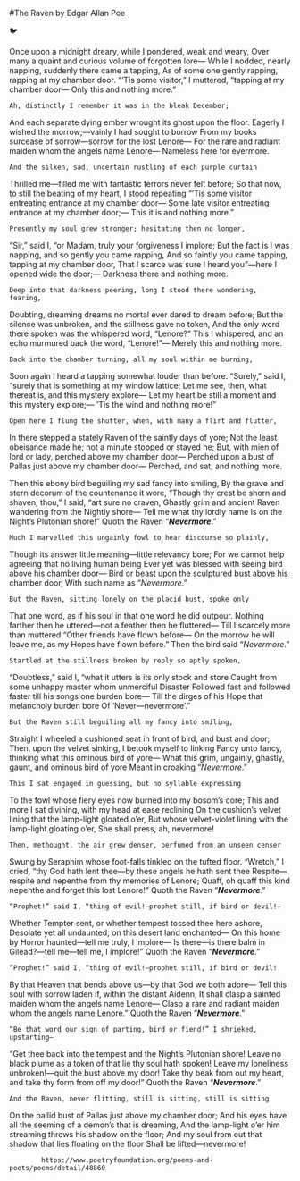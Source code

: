 #The Raven 
by Edgar Allan Poe

:bird:

Once upon a midnight dreary, while I pondered, weak and weary, 
Over many a quaint and curious volume of forgotten lore— 
    While I nodded, nearly napping, suddenly there came a tapping, 
As of some one gently rapping, rapping at my chamber door. 
“’Tis some visitor,” I muttered, “tapping at my chamber door— 
            Only this and nothing more.” 

    Ah, distinctly I remember it was in the bleak December; 
And each separate dying ember wrought its ghost upon the floor. 
    Eagerly I wished the morrow;—vainly I had sought to borrow 
    From my books surcease of sorrow—sorrow for the lost Lenore— 
For the rare and radiant maiden whom the angels name Lenore— 
            Nameless here for evermore. 

    And the silken, sad, uncertain rustling of each purple curtain 
Thrilled me—filled me with fantastic terrors never felt before; 
    So that now, to still the beating of my heart, I stood repeating 
    “’Tis some visitor entreating entrance at my chamber door— 
Some late visitor entreating entrance at my chamber door;— 
            This it is and nothing more.” 

    Presently my soul grew stronger; hesitating then no longer, 
“Sir,” said I, “or Madam, truly your forgiveness I implore; 
    But the fact is I was napping, and so gently you came rapping, 
    And so faintly you came tapping, tapping at my chamber door, 
That I scarce was sure I heard you”—here I opened wide the door;— 
            Darkness there and nothing more. 

    Deep into that darkness peering, long I stood there wondering, fearing, 
Doubting, dreaming dreams no mortal ever dared to dream before; 
    But the silence was unbroken, and the stillness gave no token, 
    And the only word there spoken was the whispered word, “Lenore?” 
This I whispered, and an echo murmured back the word, “Lenore!”— 
            Merely this and nothing more. 

    Back into the chamber turning, all my soul within me burning, 
Soon again I heard a tapping somewhat louder than before. 
    “Surely,” said I, “surely that is something at my window lattice; 
      Let me see, then, what thereat is, and this mystery explore— 
Let my heart be still a moment and this mystery explore;— 
            ’Tis the wind and nothing more!” 

    Open here I flung the shutter, when, with many a flirt and flutter, 
In there stepped a stately Raven of the saintly days of yore; 
    Not the least obeisance made he; not a minute stopped or stayed he; 
    But, with mien of lord or lady, perched above my chamber door— 
Perched upon a bust of Pallas just above my chamber door— 
            Perched, and sat, and nothing more. 

Then this ebony bird beguiling my sad fancy into smiling, 
By the grave and stern decorum of the countenance it wore, 
“Though thy crest be shorn and shaven, thou,” I said, “art sure no craven, 
Ghastly grim and ancient Raven wandering from the Nightly shore— 
Tell me what thy lordly name is on the Night’s Plutonian shore!” 
            Quoth the Raven “**_Nevermore_**.” 

    Much I marvelled this ungainly fowl to hear discourse so plainly, 
Though its answer little meaning—little relevancy bore; 
    For we cannot help agreeing that no living human being 
    Ever yet was blessed with seeing bird above his chamber door— 
Bird or beast upon the sculptured bust above his chamber door, 
            With such name as “*Nevermore*.” 

    But the Raven, sitting lonely on the placid bust, spoke only 
That one word, as if his soul in that one word he did outpour. 
    Nothing farther then he uttered—not a feather then he fluttered— 
    Till I scarcely more than muttered “Other friends have flown before— 
On the morrow he will leave me, as my Hopes have flown before.” 
            Then the bird said “*Nevermore*.” 

    Startled at the stillness broken by reply so aptly spoken, 
“Doubtless,” said I, “what it utters is its only stock and store 
    Caught from some unhappy master whom unmerciful Disaster 
    Followed fast and followed faster till his songs one burden bore— 
Till the dirges of his Hope that melancholy burden bore 
            Of ‘Never—nevermore’.” 

    But the Raven still beguiling all my fancy into smiling, 
Straight I wheeled a cushioned seat in front of bird, and bust and door; 
    Then, upon the velvet sinking, I betook myself to linking 
    Fancy unto fancy, thinking what this ominous bird of yore— 
What this grim, ungainly, ghastly, gaunt, and ominous bird of yore 
            Meant in croaking “*Nevermore*.” 

    This I sat engaged in guessing, but no syllable expressing 
To the fowl whose fiery eyes now burned into my bosom’s core; 
    This and more I sat divining, with my head at ease reclining 
    On the cushion’s velvet lining that the lamp-light gloated o’er, 
But whose velvet-violet lining with the lamp-light gloating o’er, 
            She shall press, ah, nevermore! 

    Then, methought, the air grew denser, perfumed from an unseen censer 
Swung by Seraphim whose foot-falls tinkled on the tufted floor. 
    “Wretch,” I cried, “thy God hath lent thee—by these angels he hath sent thee 
    Respite—respite and nepenthe from thy memories of Lenore; 
Quaff, oh quaff this kind nepenthe and forget this lost Lenore!” 
            Quoth the Raven “**_Nevermore_**.” 

    “Prophet!” said I, “thing of evil!—prophet still, if bird or devil!— 
Whether Tempter sent, or whether tempest tossed thee here ashore, 
    Desolate yet all undaunted, on this desert land enchanted— 
    On this home by Horror haunted—tell me truly, I implore— 
Is there—is there balm in Gilead?—tell me—tell me, I implore!” 
            Quoth the Raven “**_Nevermore_**.” 

    “Prophet!” said I, “thing of evil!—prophet still, if bird or devil! 
By that Heaven that bends above us—by that God we both adore— 
    Tell this soul with sorrow laden if, within the distant Aidenn, 
    It shall clasp a sainted maiden whom the angels name Lenore— 
Clasp a rare and radiant maiden whom the angels name Lenore.” 
            Quoth the Raven “**_Nevermore_**.” 

    “Be that word our sign of parting, bird or fiend!” I shrieked, upstarting— 
“Get thee back into the tempest and the Night’s Plutonian shore! 
    Leave no black plume as a token of that lie thy soul hath spoken! 
    Leave my loneliness unbroken!—quit the bust above my door! 
Take thy beak from out my heart, and take thy form from off my door!” 
            Quoth the Raven “**_Nevermore_**.” 

    And the Raven, never flitting, still is sitting, still is sitting 
On the pallid bust of Pallas just above my chamber door; 
    And his eyes have all the seeming of a demon’s that is dreaming, 
    And the lamp-light o’er him streaming throws his shadow on the floor; 
And my soul from out that shadow that lies floating on the floor 
            Shall be lifted—nevermore!
                          
            https://www.poetryfoundation.org/poems-and-poets/poems/detail/48860
